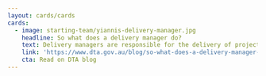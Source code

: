 ```yaml
---
layout: cards/cards
cards:
  - image: starting-team/yiannis-delivery-manager.jpg
    headline: So what does a delivery manager do?
    text: Delivery managers are responsible for the delivery of projects and products, particularly using Agile methods. If you’re new to digital transformation, you might not have come across this role before.  
    link: 'https://www.dta.gov.au/blog/so-what-does-a-delivery-manager-do/'
    cta: Read on DTA blog
---
```

